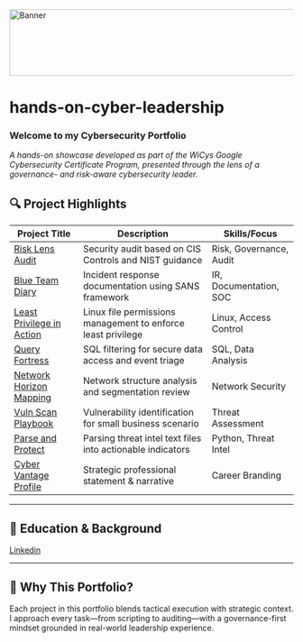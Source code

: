 <img width="1061" height="118" alt="Banner" src="https://github.com/user-attachments/assets/a38b643d-2800-403f-ba08-bf4ade39a0c3" />

# hands-on-cyber-leadership
### **Welcome to my Cybersecurity Portfolio** 
*A hands-on showcase developed as part of the WiCys Google Cybersecurity Certificate Program, presented through the lens of a governance- and risk-aware cybersecurity leader.*


## 🔍 Project Highlights

| Project Title | Description | Skills/Focus |
|---------------|-------------|--------------|
| [Risk Lens Audit](https://github.com/MZWANGCYBER/risk-lens-audit) | Security audit based on CIS Controls and NIST guidance | Risk, Governance, Audit |
| [Blue Team Diary](https://github.com/MZWANGCYBER/blue-team-diary) | Incident response documentation using SANS framework | IR, Documentation, SOC |
| [Least Privilege in Action](https://github.com/MZWANGCYBER/least-privilege-in-action) | Linux file permissions management to enforce least privilege | Linux, Access Control |
| [Query Fortress](https://github.com/MZWANGCYBER/query-fortress) | SQL filtering for secure data access and event triage | SQL, Data Analysis |
| [Network Horizon Mapping](https://github.com/MZWANGCYBER/network-horizon-mapping) | Network structure analysis and segmentation review | Network Security |
| [Vuln Scan Playbook](https://github.com/MZWANGCYBER/vuln-scan-playbook) | Vulnerability identification for small business scenario | Threat Assessment |
| [Parse and Protect](https://github.com/MZWANGCYBER/parse-and-protect) | Parsing threat intel text files into actionable indicators | Python, Threat Intel |
| [Cyber Vantage Profile](https://github.com/MZWANGCYBER/cyber-vantage-profile) | Strategic professional statement & narrative | Career Branding |

---

## 📄 Education & Background

[Linkedin](https://linkedin.com/in/mariezw)

---

## 🎯 Why This Portfolio?

Each project in this portfolio blends tactical execution with strategic context. I approach every task—from scripting to auditing—with a governance-first mindset grounded in real-world leadership experience.
